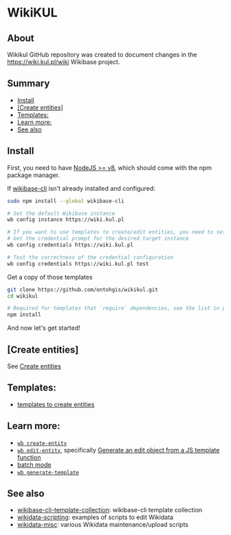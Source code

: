 # WikiKUL

## About

Wikikul GitHub repository was created to document changes in the https://wiki.kul.pl/wiki Wikibase project.


## Summary

<!-- START doctoc generated TOC please keep comment here to allow auto update -->
<!-- DON'T EDIT THIS SECTION, INSTEAD RE-RUN doctoc TO UPDATE -->

- [Install](#install)
- [[Create entities]](#create-entities)
- [Templates:](#templates)
- [Learn more:](#learn-more)
- [See also](#see-also)

<!-- END doctoc generated TOC please keep comment here to allow auto update -->


## Install

First, you need to have [NodeJS >= v8](https://nodejs.org/), which should come with the npm package manager.

If [wikibase-cli](https://github.com/maxlath/wikibase-cli) isn't already installed and configured:
```sh
sudo npm install --global wikibase-cli

# Set the default Wikibase instance
wb config instance https://wiki.kul.pl

# If you want to use templates to create/edit entities, you need to setup credentials
# Get the credential prompt for the desired target instance
wb config credentials https://wiki.kul.pl

# Test the correctness of the credential configuration
wb config credentials https://wiki.kul.pl test
```

Get a copy of those templates
```sh
git clone https://github.com/ontohgis/wikikul.git
cd wikikul

# Required for templates that `require` dependencies, see the list in package.json
npm install
```

And now let's get started!


## [Create entities]

See [Create entities](./create/README.md#create-entities)


## Templates:
* [templates to create entities](https://github.com/ontohgis/wikikul/tree/main/create)


## Learn more:
* [`wb create-entity`](https://github.com/maxlath/wikibase-cli/blob/main/docs/write_operations.md#wb-create-entity)
* [`wb edit-entity`](https://github.com/maxlath/wikibase-cli/blob/main/docs/write_operations.md#wb-edit-entity), specifically [Generate an edit object from a JS template function](https://github.com/maxlath/wikibase-cli/blob/main/docs/write_operations.md#generate-an-edit-object-from-a-js-template-function)
* [batch mode](https://github.com/maxlath/wikibase-cli/blob/main/docs/write_operations.md#batch-mode)
* [`wb generate-template`](https://github.com/maxlath/wikibase-cli/blob/main/docs/read_operations.md#wd-generate-template)


## See also
* [wikibase-cli-template-collection](https://github.com/maxlath/wikibase-cli-template-collection): wikibase-cli template collection
* [wikidata-scripting](https://github.com/maxlath/wikidata-scripting): examples of scripts to edit Wikidata
* [wikidata-misc](https://github.com/generalist/wikidata-misc): various Wikidata maintenance/upload scripts
